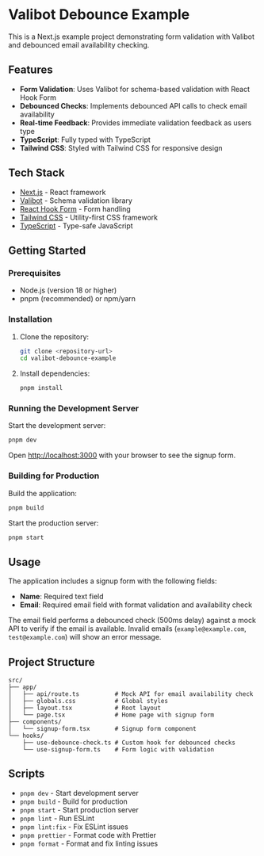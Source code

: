 # Valibot Debounce Example

This is a Next.js example project demonstrating form validation with Valibot and debounced email availability checking.

## Features

- **Form Validation**: Uses Valibot for schema-based validation with React Hook Form
- **Debounced Checks**: Implements debounced API calls to check email availability
- **Real-time Feedback**: Provides immediate validation feedback as users type
- **TypeScript**: Fully typed with TypeScript
- **Tailwind CSS**: Styled with Tailwind CSS for responsive design

## Tech Stack

- [Next.js](https://nextjs.org) - React framework
- [Valibot](https://valibot.dev) - Schema validation library
- [React Hook Form](https://react-hook-form.com) - Form handling
- [Tailwind CSS](https://tailwindcss.com) - Utility-first CSS framework
- [TypeScript](https://www.typescriptlang.org) - Type-safe JavaScript

## Getting Started

### Prerequisites

- Node.js (version 18 or higher)
- pnpm (recommended) or npm/yarn

### Installation

1. Clone the repository:

   ```bash
   git clone <repository-url>
   cd valibot-debounce-example
   ```

2. Install dependencies:

   ```bash
   pnpm install
   ```

### Running the Development Server

Start the development server:

```bash
pnpm dev
```

Open [http://localhost:3000](http://localhost:3000) with your browser to see the signup form.

### Building for Production

Build the application:

```bash
pnpm build
```

Start the production server:

```bash
pnpm start
```

## Usage

The application includes a signup form with the following fields:

- **Name**: Required text field
- **Email**: Required email field with format validation and availability check

The email field performs a debounced check (500ms delay) against a mock API to verify if the email is available. Invalid emails (`example@example.com`, `test@example.com`) will show an error message.

## Project Structure

```text
src/
├── app/
│   ├── api/route.ts          # Mock API for email availability check
│   ├── globals.css           # Global styles
│   ├── layout.tsx            # Root layout
│   └── page.tsx              # Home page with signup form
├── components/
│   └── signup-form.tsx       # Signup form component
└── hooks/
    ├── use-debounce-check.ts # Custom hook for debounced checks
    └── use-signup-form.ts    # Form logic with validation
```

## Scripts

- `pnpm dev` - Start development server
- `pnpm build` - Build for production
- `pnpm start` - Start production server
- `pnpm lint` - Run ESLint
- `pnpm lint:fix` - Fix ESLint issues
- `pnpm prettier` - Format code with Prettier
- `pnpm format` - Format and fix linting issues
